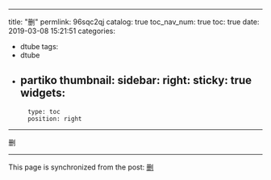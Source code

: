 
---
title: "删"
permlink: 96sqc2qj
catalog: true
toc_nav_num: true
toc: true
date: 2019-03-08 15:21:51
categories:
- dtube
tags:
- dtube
- partiko
thumbnail: 
sidebar:
    right:
        sticky: true
widgets:
    -
        type: toc
        position: right
---


删

- - -

This page is synchronized from the post: [删](https://steemit.com/@ericet/96sqc2qj)
